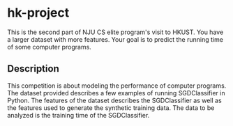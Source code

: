 # hk-project

This is the second part of NJU CS elite program's visit to HKUST. You have a larger dataset with more features. Your goal is to predict the running time of some computer programs.

## Description

This competition is about modeling the performance of computer programs. The dataset provided describes a few examples of running SGDClassifier in Python. The features of the dataset describes the SGDClassifier as well as the features used to generate the synthetic training data. The data to be analyzed is the training time of the SGDClassifier.